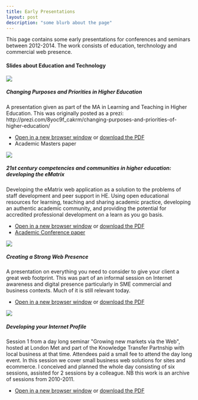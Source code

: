 ```yaml
---
title: Early Presentations
layout: post
description: "some blurb about the page"
---
```



This page contains some early presentations for conferences and seminars between 2012-2014. The work consists of education, terchnology and commercial web presence. 


<div class="related">
                    <h4>Slides about Education and Technology</h4>
                    <!-- https://blog.webjeda.com/jekyll-related-posts/ -->
                    <div class="grid-box">                    
                    		<!-- grid one -->
                            <div class="grid-item">
                                <a href="{{ site.slidesurl | prepend: site.baseurl }}changing-purposes-_-priorities-for-higher-education.pdf" alt-text="click to view" title="click to view"> <img class="post-thumb" src="{{ site.baseurl }}{{ site.imagesurl }}slidedeck-thumbs-each-37.png"></a>
                                <h5 class="">Changing Purposes and Priorities in Higher Education</h5>
                                <p>A presentation given as part of the MA in Learning and Teaching in Higher Education. This was originally posted as a prezi: http://prezi.com/8yoc9f_cakrm/changing-purposes-and-priorities-of-higher-education/</p> 
                                 <ul>
                                    <li><a href="{{ site.slidesurl | prepend: site.baseurl }}changing-purposes-_-priorities-for-higher-education.pdf" alt-text="click to view" title="click to view">Open in a new browser window</a> or <a href="{{ site.slidesurl | prepend: site.baseurl }}changing-purposes-_-priorities-for-higher-education.pdf" alt-text="click to download" title="click to download">download the PDF</a></li>
                                    <li>Academic Masters paper</li>
                                </ul>
                            </div>
                    		<!-- grid two -->
                            <div class="grid-item">
                               <a href="{{ site.slidesurl | prepend: site.baseurl }}21c-ematrix.pdf" alt-text="click to view" title="click to view"> <img class="post-thumb" src="{{ site.baseurl }}{{ site.imagesurl }}slidedeck-thumbs-each-21.png"></a> 
                               <h5>21st century competencies and communities in higher education: developing the eMatrix</h5>
                                <p>Developing the eMatrix web application as a solution to the problems of staff development and peer support in HE. Using open educational resources for learning, teaching and sharing academic practice, developing an authentic academic community, and providing the potential for accredited professional development on a learn as you go basis.</p>
                                 <ul>
                                    <li><a href="{{ site.slidesurl | prepend: site.baseurl }}21c-ematrix.pdf" alt-text="click to view" title="click to view">Open in a new browser window</a> or <a href="{{ site.slidesurl | prepend: site.baseurl }}21c-ematrix.pdf" alt-text="click to download" title="click to download">download the PDF</a></li>
                                    <li><a href="https://penworks.net/papers/other-conferences/2014%2021st-century-competencies-and-communities-in-HE-PLister.pdf">Academic Conference paper</a></li>
                                </ul>
                            </div>                   
                            <!-- grid three -->
                            <div class="grid-item">
                               <a href="{{ site.slidesurl | prepend: site.baseurl }}creating-a-strong-web-presence.pdf" alt-text="click to view" title="click to view"> <img class="post-thumb" src="{{ site.baseurl }}{{ site.imagesurl }}slidedeck-thumbs-each-34.png"></a> 
                               <h5>Creating a Strong Web Presence</h5>
                                <p>A presentation on everything you need to consider to give your client a great web footprint. This was part of an informal session on Internet awareness and digital presence particularly in SME commercial and business contexts. Much of it is still relevant today. </p>
                                  <ul>
                                     <li><a href="{{ site.slidesurl | prepend: site.baseurl }}creating-a-strong-web-presence.pdf" alt-text="click to view" title="click to view">Open in a new browser window</a> or <a href="{{ site.slidesurl | prepend: site.baseurl }}creating-a-strong-web-presence.pdf" alt-text="click to download" title="click to download">download the PDF</a></li>
                                 </ul>
                            </div>
                    		<!-- grid four -->
                            <div class="grid-item">
                                <a href="{{ site.slidesurl | prepend: site.baseurl }}internet_profile.pdf" alt-text="click to view" title="click to view"> <img class="post-thumb" src="{{ site.baseurl }}{{ site.imagesurl }}slidedeck-thumbs-each-40.png"></a>
                                <h5>Developing your Internet Profile</h5>
                                <p>Session 1 from a day long seminar "Growing new markets via the Web", hosted at London Met and part of the Knowledge Transfer Partnship with local business at that time. Attendees paid a small fee to attend the day long event. In this session we cover small business web solutions for sites and ecommerce. I conceived and planned the whole day consisting of six sessions, assisted for 2 sessions by a colleague. NB this work is an archive of sessions from 2010-2011. </p>
                                  <ul>
                                    <li><a href="{{ site.slidesurl | prepend: site.baseurl }}internet_profile.pdf" alt-text="click to view" title="click to view">Open in a new browser window</a> or <a href="{{ site.slidesurl | prepend: site.baseurl }}internet_profile.pdf" alt-text="click to download" title="click to download">download the PDF</a></li>
                                </ul>
                            </div>
                    </div>

</div>


